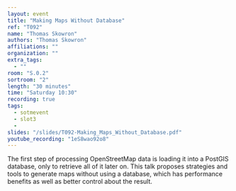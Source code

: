 ```yaml
---
layout: event
title: "Making Maps Without Database"
ref: "T092"
name: "Thomas Skowron"
authors: "Thomas Skowron"
affiliations: ""
organization: ""
extra_tags:
  - ""
room: "S.0.2"
sortroom: "2"
length: "30 minutes"
time: "Saturday 10:30"
recording: true
tags:
  - sotmevent
  - slot3
  - 
slides: "/slides/T092-Making_Maps_Without_Database.pdf"
youtube_recording: "1eS8wao92o8"
---
```

The first step of processing OpenStreetMap data is loading it into a PostGIS database, only to retrieve all of it later on. This talk proposes strategies and tools to generate maps without using a database, which has performance benefits as well as better control about the result.